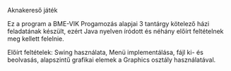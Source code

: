 Aknakereső játék

Ez a program a BME-VIK Progamozás alapjai 3 tantárgy kötelező házi feladatának készült, ezért Java nyelven íródott és néhány előírt feltételnek meg kellett felelnie.

Előírt feltételek: Swing használata, Menü implementálása, fájl ki- és beolvasás, alapszintű grafikai elemek a Graphics osztály használatával.
